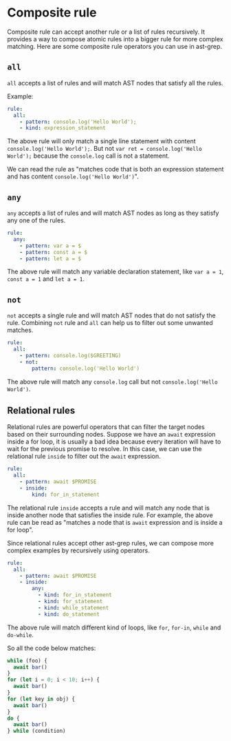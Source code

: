 # Composite rule

Composite rule can accept another rule or a list of rules recursively.
It provides a way to compose atomic rules into a bigger rule for more complex matching.
Here are some composite rule operators you can use in ast-grep.

## `all`

`all` accepts a list of rules and will match AST nodes that satisfy all the rules.

Example:

```yaml
rule:
  all:
    - pattern: console.log('Hello World');
    - kind: expression_statement
```

The above rule will only match a single line statement with content `console.log('Hello World');`.
But not `var ret = console.log('Hello World');` because the `console.log` call is not a statement.

We can read the rule as "matches code that is both an expression statement and has content `console.log('Hello World')`".

## `any`

`any` accepts a list of rules and will match AST nodes as long as they satisfy any one of the rules.

```yaml
rule:
  any:
    - pattern: var a = $
    - pattern: const a = $
    - pattern: let a = $
```

The above rule will match any variable declaration statement, like `var a = 1`, `const a = 1` and `let a = 1`.

## `not`

`not` accepts a single rule and will match AST nodes that do not satisfy the rule.
Combining `not` rule and `all` can help us to filter out some unwanted matches.

```yaml
rule:
  all:
    - pattern: console.log($GREETING)
    - not:
        pattern: console.log('Hello World')
```

The above rule will match any `console.log` call but not `console.log('Hello World')`.

## Relational rules

Relational rules are powerful operators that can filter the target nodes based on their surrounding nodes.
Suppose we have an `await` expression inside a for loop, it is usually a bad idea because every iteration will have to wait for the previous promise to resolve.
In this case, we can use the relational rule `inside` to filter out the `await` expression.

```yaml
rule:
  all:
    - pattern: await $PROMISE
    - inside:
        kind: for_in_statement
```
The relational rule `inside` accepts a rule and will match any node that is inside another node that satisfies the inside rule.
For example, the above rule can be read as "matches a node that is `await` expression and is inside a for loop".

Since relational rules accept other ast-grep rules, we can compose more complex examples by recursively using operators.

```yaml
rule:
  all:
    - pattern: await $PROMISE
    - inside:
        any:
          - kind: for_in_statement
          - kind: for_statement
          - kind: while_statement
          - kind: do_statement
```

The above rule will match different kind of loops, like `for`, `for-in`, `while` and `do-while`.

So all the code below matches:

```js
while (foo) {
  await bar()
}
for (let i = 0; i < 10; i++) {
  await bar()
}
for (let key in obj) {
  await bar()
}
do {
  await bar()
} while (condition)
```

